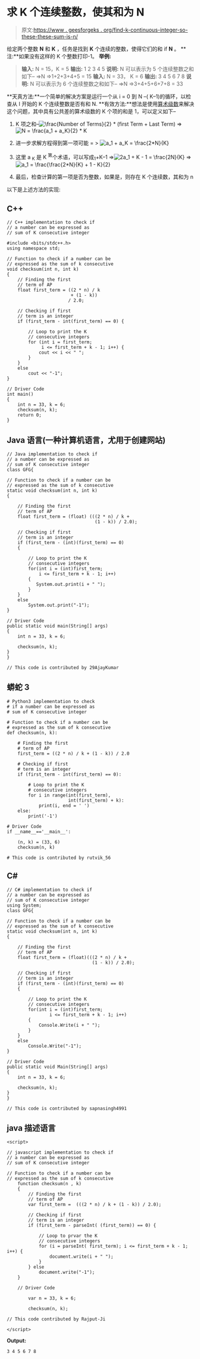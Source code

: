 # 求 K 个连续整数，使其和为 N

> 原文:[https://www . geesforgeks . org/find-k-continuous-integer-so-these-these-sum-is-n/](https://www.geeksforgeeks.org/find-k-consecutive-integers-such-that-their-sum-is-n/)

给定两个整数 **N** 和 **K** ，任务是找到 **K** 个连续的整数，使得它们的和 if **N** 。
**注:**如果没有这样的 K 个整数打印-1。
**举例:**

> **输入:** N = 15，K = 5
> **输出:** 1 2 3 4 5
> **说明:**
> N 可以表示为 5 个连续整数之和如下–
> =>N =>1+2+3+4+5 = 15
> **输入:** N = 33， K = 6
> **输出:** 3 4 5 6 7 8
> **说明:**
> N 可以表示为 6 个连续整数之和如下–
> =>N =>3+4+5+6+7+8 = 33

**天真方法:**一个简单的解决方案是运行一个从 i = 0 到 N –( K–1)的循环，以检查从 I 开始的 K 个连续整数是否有和 N.
**有效方法:**想法是使用[算术级数](https://www.geeksforgeeks.org/arithmetic-progression/)来解决这个问题，其中具有公共差的算术级数的 K 个项的和是 1，可以定义如下–

1.  K 项之和–![\frac{Number of Terms}{2} * (first Term + Last Term)  ](img/59e88fcd3d192295b14b3b9245e78e0d.png "Rendered by QuickLaTeX.com")
    =>![N = \frac{a_1 + a_K}{2} * K  ](img/13a8a6e3cb76cad238609bbb9d7fc577.png "Rendered by QuickLaTeX.com")

2.  进一步求解方程得到第一项可能
    = > ![a_1 + a_K = \frac{2*N}{K}  ](img/6b5c58ea7fccedad7d876522b330ecfb.png "Rendered by QuickLaTeX.com")

3.  这里 a <sub>K</sub> 是 K <sup>第</sup>个术语，可以写成<sub>1</sub>+K–1
    =>![2*a_1 + K - 1 = \frac{2*N}{K}  ](img/2634c832336a2021786fc4cb3b47d22c.png "Rendered by QuickLaTeX.com")
    =>![a_1 = \frac{\frac{2*N}{K} + 1 - K}{2}  ](img/1a254952cd4380683a1474a6a38bb67c.png "Rendered by QuickLaTeX.com")

4.  最后，检查计算的第一项是否为整数，如果是，则存在 K 个连续数，其和为 n

以下是上述方法的实现:

## C++

```
// C++ implementation to check if
// a number can be expressed as
// sum of K consecutive integer

#include <bits/stdc++.h>
using namespace std;

// Function to check if a number can be
// expressed as the sum of k consecutive
void checksum(int n, int k)
{
    // Finding the first
    // term of AP
    float first_term = ((2 * n) / k
                        + (1 - k))
                       / 2.0;

    // Checking if first
    // term is an integer
    if (first_term - int(first_term) == 0) {

        // Loop to print the K
        // consecutive integers
        for (int i = first_term;
             i <= first_term + k - 1; i++) {
            cout << i << " ";
        }
    }
    else
        cout << "-1";
}

// Driver Code
int main()
{
    int n = 33, k = 6;
    checksum(n, k);
    return 0;
}
```

## Java 语言(一种计算机语言，尤用于创建网站)

```
// Java implementation to check if
// a number can be expressed as
// sum of K consecutive integer
class GFG{

// Function to check if a number can be
// expressed as the sum of k consecutive
static void checksum(int n, int k)
{

    // Finding the first
    // term of AP
    float first_term = (float) (((2 * n) / k +
                                 (1 - k)) / 2.0);

    // Checking if first
    // term is an integer
    if (first_term - (int)(first_term) == 0)
    {

        // Loop to print the K
        // consecutive integers
        for(int i = (int)first_term;
            i <= first_term + k - 1; i++)
        {
           System.out.print(i + " ");
        }
    }
    else
        System.out.print("-1");
}

// Driver Code
public static void main(String[] args)
{
    int n = 33, k = 6;

    checksum(n, k);
}
}

// This code is contributed by 29AjayKumar
```

## 蟒蛇 3

```
# Python3 implementation to check 
# if a number can be expressed as
# sum of K consecutive integer

# Function to check if a number can be
# expressed as the sum of k consecutive
def checksum(n, k):

    # Finding the first
    # term of AP
    first_term = ((2 * n) / k + (1 - k)) / 2.0

    # Checking if first
    # term is an integer
    if (first_term - int(first_term) == 0):

        # Loop to print the K
        # consecutive integers
        for i in range(int(first_term),
                       int(first_term) + k):
            print(i, end = ' ')
    else:
        print('-1')

# Driver Code
if __name__=='__main__':

    (n, k) = (33, 6)
    checksum(n, k)

# This code is contributed by rutvik_56
```

## C#

```
// C# implementation to check if
// a number can be expressed as
// sum of K consecutive integer
using System;
class GFG{

// Function to check if a number can be
// expressed as the sum of k consecutive
static void checksum(int n, int k)
{

    // Finding the first
    // term of AP
    float first_term = (float)(((2 * n) / k +
                                (1 - k)) / 2.0);

    // Checking if first
    // term is an integer
    if (first_term - (int)(first_term) == 0)
    {

        // Loop to print the K
        // consecutive integers
        for(int i = (int)first_term;
                i <= first_term + k - 1; i++)
        {
            Console.Write(i + " ");
        }
    }
    else
        Console.Write("-1");
}

// Driver Code
public static void Main(String[] args)
{
    int n = 33, k = 6;

    checksum(n, k);
}
}

// This code is contributed by sapnasingh4991
```

## java 描述语言

```
<script>

// javascript implementation to check if
// a number can be expressed as
// sum of K consecutive integer   

// Function to check if a number can be
// expressed as the sum of k consecutive
    function checksum(n , k)
    {
        // Finding the first
        // term of AP
        var first_term =  (((2 * n) / k + (1 - k)) / 2.0);

        // Checking if first
        // term is an integer
        if (first_term - parseInt( (first_term)) == 0) {

            // Loop to prvar the K
            // consecutive integers
            for (i = parseInt( first_term); i <= first_term + k - 1; i++) {
                document.write(i + " ");
            }
        } else
            document.write("-1");
    }

    // Driver Code

        var n = 33, k = 6;

        checksum(n, k);

// This code contributed by Rajput-Ji

</script>
```

**Output:** 

```
3 4 5 6 7 8
```